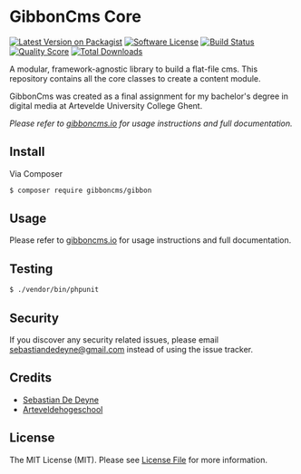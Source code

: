 # GibbonCms Core

[![Latest Version on Packagist](https://img.shields.io/packagist/v/gibboncms/gibbon.svg?style=flat-square)](https://packagist.org/packages/gibboncms/gibbon)
[![Software License](https://img.shields.io/badge/license-MIT-brightgreen.svg?style=flat-square)](LICENSE.md)
[![Build Status](https://img.shields.io/travis/gibboncms/gibbon/master.svg?style=flat-square)](https://travis-ci.org/gibboncms/gibbon)
[![Quality Score](https://img.shields.io/scrutinizer/g/gibboncms/gibbon.svg?style=flat-square)](https://scrutinizer-ci.com/g/gibboncms/gibbon)
[![Total Downloads](https://img.shields.io/packagist/dt/gibboncms/gibbon.svg?style=flat-square)](https://packagist.org/packages/gibboncms/gibbon)

A modular, framework-agnostic library to build a flat-file cms. This repository contains all the core classes to create a content module.

GibbonCms was created as a final assignment for my bachelor's degree in digital media at Artevelde University College Ghent.

*Please refer to [gibboncms.io](http://gibboncms.io) for usage instructions and full documentation.*

## Install

Via Composer

``` bash
$ composer require gibboncms/gibbon
```

## Usage

Please refer to [gibboncms.io](http://gibboncms.io) for usage instructions and full documentation.

## Testing

``` bash
$ ./vendor/bin/phpunit
```

## Security

If you discover any security related issues, please email sebastiandedeyne@gmail.com instead of using the issue tracker.

## Credits

- [Sebastian De Deyne](https://github.com/sebastiandedeyne)
- [Arteveldehogeschool](http://www.arteveldehogeschool.be)

## License

The MIT License (MIT). Please see [License File](LICENSE.md) for more information.
